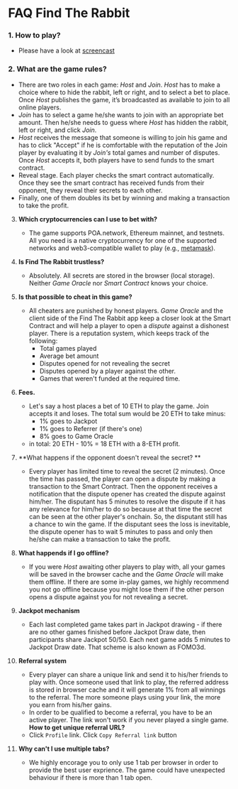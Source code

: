 # FAQ Find The Rabbit

### 1. How to play?
  - Please have a look at [screencast](https://youtube.com)

### 2. What are the game rules?
  - There are two roles in each game: *Host* and *Join*. *Host* has to make a choice where to hide the rabbit, left or right, and to select a bet to place. Once *Host* publishes the game, it’s broadcasted as available to join to all online players.
  - *Join* has to select a game he/she wants to join with an appropriate bet amount. Then he/she needs to guess where *Host* has hidden the rabbit, left or right, and click *Join*.
  - *Host* receives the message that someone is willing to join his game and has to click "Accept" if he is comfortable with the reputation of the Join player by evaluating it by *Join's* total games and number of disputes. Once *Host* accepts it, both players have to send funds to the smart contract.
  - Reveal stage. Each player checks the smart contract automatically. Once they see the smart contract has received funds from their opponent, they reveal their secrets to each other. 
  - Finally, one of them doubles its bet by winning and making a transaction to take the profit.
    
3. **Which cryptocurrencies can I use to bet with?**
    - The game supports POA.network, Ethereum mainnet, and testnets. All you need is a native cryptocurrency for one of the supported networks and web3-compatible wallet to play (e.g., [metamask](https://metamask.io/)).

4. **Is Find The Rabbit trustless?**
    - Absolutely. All secrets are stored in the browser (local storage). Neither *Game Oracle* nor *Smart Contract* knows your choice.

5. **Is that possible to cheat in this game?**
    - All cheaters are punished by honest players. *Game Oracle* and the client side of the Find The Rabbit app keep a closer look at the Smart Contract and will help a player to open a *dispute* against a dishonest player. There is a reputation system, which keeps track of the following:
        - Total games played
        - Average bet amount
        - Disputes opened for not revealing the secret
        - Disputes opened by a player against the other.
        - Games that weren't funded at the required time.

6. **Fees.**
    - Let's say a host places a bet of 10 ETH to play the game. Join accepts it and loses. The total sum would be 20 ETH to take minus:
        - 1% goes to Jackpot
        - 1% goes to Referrer (if there's one)
        - 8% goes to Game Oracle
    - in total: 20 ETH - 10%  = 18 ETH with a 8-ETH profit.

7. **What happens if the opponent doesn't reveal the secret? **
    - Every player has limited time to reveal the secret (2 minutes). Once the time has passed, the player can open a dispute by making a transaction to the Smart Contract. Then the opponent receives a notification that the dispute opener has created the dispute against him/her. The disputant has 5 minutes to resolve the dispute if it has any relevance for him/her to do so because at that time the secret can be seen at the other player's onchain. So, the disputant still has a chance to win the game. If the disputant sees the loss is inevitable, the dispute opener has to wait 5 minutes to pass and only then he/she can make a transaction to take the profit.

8. **What happends if I go offline?**
    - If you were *Host* awaiting other players to play with, all your games will be saved in the browser cache and the *Game Oracle* will make them offline. If there are some in-play games, we highly recommend you not go offline because you might lose them if the other person opens a dispute against you for not revealing a secret.

9. **Jackpot mechanism**
    - Each last completed game takes part in Jackpot drawing - if there are no other games finished before Jackpot Draw date, then participants share Jackpot 50/50. Each next game adds 5 minutes to Jackpot Draw date. That scheme is also known as FOMO3d.

10. **Referral system**
    - Every player can share a unique link and send it to his/her friends to play with. Once someone used that link to play, the referred address is stored in browser cache and it will generate 1% from all winnings to the referral. The more someone plays using your link, the more you earn from his/her gains. 
    - In order to be qualified to become a referral, you have to be an active player. The link won't work if you never played a single game.
    **How to get unique referral URL?**
    - Click `Profile` link. Click `Copy Referral link` button
11. **Why can't I use multiple tabs?**
    - We highly encorage you to only use 1 tab per browser in order to provide the best user exprience. The game could have unexpected behaviour if there is more than 1 tab open.
